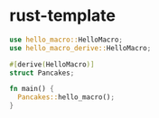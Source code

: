 # rust-template

```rust@src/main.rs
use hello_macro::HelloMacro;
use hello_macro_derive::HelloMacro;

#[derive(HelloMacro)]
struct Pancakes;

fn main() {
  Pancakes::hello_macro();
}
```